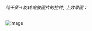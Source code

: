 ###### 纯干货->旋转缩放图片的控件, 上效果图：

![image](http://upload-images.jianshu.io/upload_images/2788235-f19a73ed25e7dd0a.gif?imageMogr2/auto-orient/strip)
